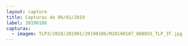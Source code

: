 ```yaml
---
layout: capture
title: Capturas de 06/01/2019
label: 20190106
capturas:
  - imagem: TLP3/2019/201901/20190106/M20190107_080855_TLP_3T.jpg
---
```

